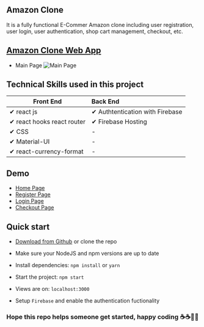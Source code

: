 ## Amazon Clone

It is a fully functional E-Commer Amazon clone including user registration, user login, user authentication, shop cart management, checkout, etc.

## [Amazon Clone Web App]("https://clone-c6147.web.app/")
- Main Page
![Main Page]()


## Technical Skills used in this project

| Front End                     | Back End                              |
| ----------------------------- | :------------------------------------ |
| ✔ react js                 | ✔ Authtentication with Firebase                         |
| ✔  react hooks react router                 | ✔ Firebase Hosting                      |
| ✔ CSS                |  -    |
| ✔ Material-UI              | -           |
| ✔ react-currency-format    |- |


## Demo

- [Home Page](https://clone-c6147.web.app/)
- [Register Page](https://clone-c6147.web.app/login)
- [Login Page](https://clone-c6147.web.app/login)
- [Checkout Page](https://clone-c6147.web.app/checkout)

## Quick start

- [Download from Github](https://github.com/electrone901/amazon-clone.git) or clone the repo

- Make sure your NodeJS and npm versions are up to date

- Install dependencies: `npm install` or `yarn`

- Start the project: `npm start`

- Views are on: `localhost:3000`

- Setup `Firebase` and enable the authentication fuctionality



### Hope this repo helps someone get started, happy coding ☕☕👨‍💻
